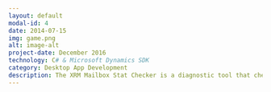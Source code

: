 ```yaml
---
layout: default
modal-id: 4
date: 2014-07-15
img: game.png
alt: image-alt
project-date: December 2016
technology: C# & Microsoft Dynamics SDK 
category: Desktop App Development
description: The XRM Mailbox Stat Checker is a diagnostic tool that checks the status of Microsoft Dynamics CRM mailboxes. Mailbox Stat Checker also enables and approves emails and mailboxes at the press of a button. <a href="http://brianjvarley.github.io/XRM-Mailbox-Stat-Checker/">Check out the project page here.</a>.
---
```

